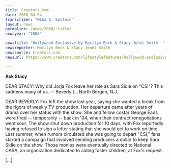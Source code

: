 ```yaml
---
title: Creators.com
date: 2008-04-04
transcriber: "Mika A. Epstein"
layout: news
permalink: /news/2008/:title/
newsyear: "2008"

newstitle: "Hollywood Exclusive by Marilyn Beck & Stacy Jenel Smith  "
newsreporter: Marilyn Beck & Stacy Jenel Smith
newssource: Creators.com
newsurl: https://www.creators.com/lifestylefeatures/hollywood-exclusive/ask-stacy-2008-04-05.html

---
```


**Ask Stacy**

DEAR STACY: Why did Jorja Fox leave her role as Sara Sidle on "CSI"? This saddens many of us. -- Beverly L., North Bergen, N.J.

DEAR BEVERLY: Fox left the show last year, saying she wanted a break from the rigors of weekly TV production. Her departure came after years of drama over her status with the show. She and fellow costar George Eads were fired -- temporarily -- back in '04, when their contract renegotiations went sour. The show shut down production for 10 days, with Fox reportedly having refused to sign a letter stating that she would get to work on time. Last summer, when rumors circulated she was going to depart "CSI," fans started a campaign that involved sending producers a dollar to keep Sara Sidle on the show. Those monies were eventually directed to National CASA, an organization dedicated to aiding foster children, at Fox's request.

[...]
